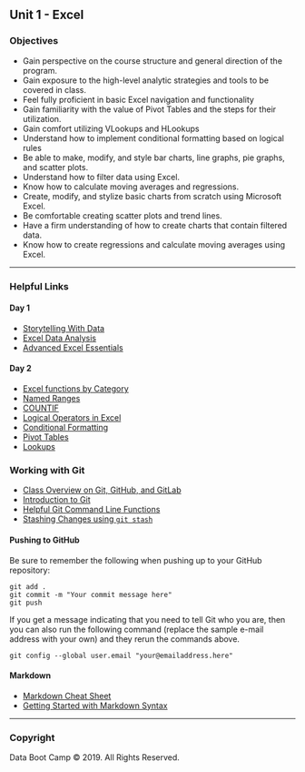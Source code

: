 ## Unit 1 - Excel

### Objectives

* Gain perspective on the course structure and general direction of the program.
* Gain exposure to the high-level analytic strategies and tools to be covered in class.
* Feel fully proficient in basic Excel navigation and functionality
* Gain familiarity with the value of Pivot Tables and the steps for their utilization.
* Gain comfort utilizing VLookups and HLookups
* Understand how to implement conditional formatting based on logical rules
* Be able to make, modify, and style bar charts, line graphs, pie graphs, and scatter plots.
* Understand how to filter data using Excel.
* Know how to calculate moving averages and regressions.
* Create, modify, and stylize basic charts from scratch using Microsoft Excel.
* Be comfortable creating scatter plots and trend lines.
* Have a firm understanding of how to create charts that contain filtered data.
* Know how to create regressions and calculate moving averages using Excel.

- - -

### Helpful Links

#### Day 1
* [Storytelling With Data](http://www.storytellingwithdata.com/)
* [Excel Data Analysis](https://www.wiley.com/WileyCDA/WileyTitle/productCd-1118517148,miniSiteCd-BSG.html)
* [Advanced Excel Essentials](https://www.apress.com/us/book/9781484207352)

#### Day 2
* [Excel functions by Category](https://support.microsoft.com/en-us/office/excel-functions-by-category-5f91f4e9-7b42-46d2-9bd1-63f26a86c0eb)
* [Named Ranges](https://support.microsoft.com/en-us/office/define-and-use-names-in-formulas-4d0f13ac-53b7-422e-afd2-abd7ff379c64)
* [COUNTIF](https://support.microsoft.com/en-us/office/countif-function-e0de10c6-f885-4e71-abb4-1f464816df34)
* [Logical Operators in Excel](https://www.ablebits.com/office-addins-blog/2014/12/10/excel-not-equal-to-greater-than-less-than/)
* [Conditional Formatting](https://support.microsoft.com/en-us/office/use-conditional-formatting-to-highlight-information-fed60dfa-1d3f-4e13-9ecb-f1951ff89d7f)
* [Pivot Tables](https://support.microsoft.com/en-us/office/create-a-pivottable-to-analyze-worksheet-data-a9a84538-bfe9-40a9-a8e9-f99134456576)
* [Lookups](https://support.microsoft.com/en-us/office/lookup-function-446d94af-663b-451d-8251-369d5e3864cb)

### Working with Git
* [Class Overview on Git, GitHub, and GitLab](https://gw.bootcampcontent.com/GW-Coding-Boot-Camp/GWU-ARL-DATA-PT-09-2020-U-C/blob/master/05-Helpful-Resources/git-101.md)
* [Introduction to Git](https://guides.github.com/activities/hello-world/)
* [Helpful Git Command Line Functions](https://www.git-tower.com/learn/git/ebook/en/command-line/appendix/command-line-101)
* [Stashing Changes using `git stash`](https://git-scm.com/docs/git-stash)

#### Pushing to GitHub
Be sure to remember the following when pushing up to your GitHub repository:
```
git add .
git commit -m "Your commit message here"
git push
```
If you get a message indicating that you need to tell Git who you are, then you can also run the following command (replace the sample e-mail address with your own) and they rerun the commands above.

`git config --global user.email "your@emailaddress.here"`

#### Markdown
* [Markdown Cheat Sheet](https://www.markdownguide.org/cheat-sheet)
* [Getting Started with Markdown Syntax](https://www.markdownguide.org/basic-syntax/)


- - -

### Copyright

Data Boot Camp © 2019. All Rights Reserved.
